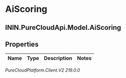 # AiScoring

## ININ.PureCloudApi.Model.AiScoring

## Properties

|Name | Type | Description | Notes|
|------------ | ------------- | ------------- | -------------|



_PureCloudPlatform.Client.V2 219.0.0_
